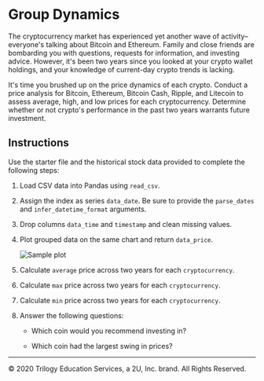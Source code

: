 # Group Dynamics

The cryptocurrency market has experienced yet another wave of activity–everyone's talking about Bitcoin and Ethereum. Family and close friends are bombarding you with questions, requests for information, and investing advice. However, it's been two years since you looked at your crypto wallet holdings, and your knowledge of current-day crypto trends is lacking.

It's time you brushed up on the price dynamics of each crypto. Conduct a price analysis for Bitcoin, Ethereum, Bitcoin Cash, Ripple, and Litecoin to assess average, high, and low prices for each cryptocurrency. Determine whether or not crypto's performance in the past two years warrants future investment.

## Instructions

Use the starter file and the historical stock data provided to complete the following steps:

1. Load CSV data into Pandas using `read_csv`.

2. Assign the index as series `data_date`. Be sure to provide the `parse_dates` and `infer_datetime_format` arguments.

3. Drop columns `data_time` and `timestamp` and clean missing values.

4. Plot grouped data on the same chart and return `data_price`.

    ![Sample plot](Images/sample_plot.png)

5. Calculate `average` price across two years for each `cryptocurrency`.

6. Calculate `max` price across two years for each `cryptocurrency`.

7. Calculate `min` price across two years for each `cryptocurrency`.

8. Answer the following questions:

    * Which coin would you recommend investing in?

    * Which coin had the largest swing in prices?

---

© 2020 Trilogy Education Services, a 2U, Inc. brand. All Rights Reserved.
